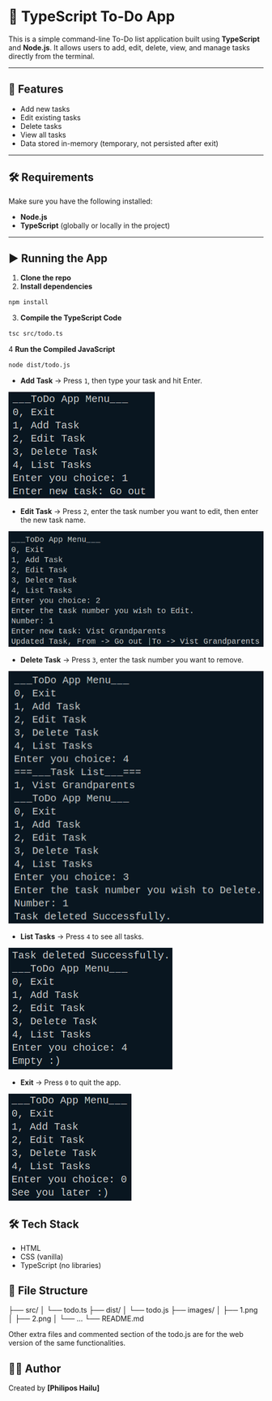 # 📝 TypeScript To-Do App

This is a simple command-line To-Do list application built using **TypeScript** and **Node.js**. It allows users to add, edit, delete, view, and manage tasks directly from the terminal.

---

## 🚀 Features

- Add new tasks
- Edit existing tasks
- Delete tasks
- View all tasks
- Data stored in-memory (temporary, not persisted after exit)

---

## 🛠️ Requirements

Make sure you have the following installed:

- **Node.js**
- **TypeScript** (globally or locally in the project)

---

## ▶️ Running the App

1. **Clone the repo**
2. **Install dependencies**
```bash
npm install
```
3. **Compile the TypeScript Code**
```bash
tsc src/todo.ts
```

4 **Run the Compiled JavaScript**
```bash
node dist/todo.js
```

- **Add Task** → Press `1`, then type your task and hit Enter.

![App Screenshot](images/1.png)


- **Edit Task** → Press `2`, enter the task number you want to edit, then enter the new task name.

![App Screenshot](images/2.png)

- **Delete Task** → Press `3`, enter the task number you want to remove.

![App Screenshot](images/3.png)

- **List Tasks** → Press `4` to see all tasks.

![App Screenshot](images/4.png)

- **Exit** → Press `0` to quit the app.

![App Screenshot](images/5.png)

## 🛠️ Tech Stack

- HTML
- CSS (vanilla)
- TypeScript (no libraries)

## 📂 File Structure

├── src/
│ └── todo.ts
├── dist/
│ └── todo.js 
├── images/ 
│ ├── 1.png
│ ├── 2.png
│ └── ...
└── README.md 

Other extra files and commented section of the todo.js are for the web version of the same functionalities.


## 🧑‍💻 Author

Created by **[Philipos Hailu]**
